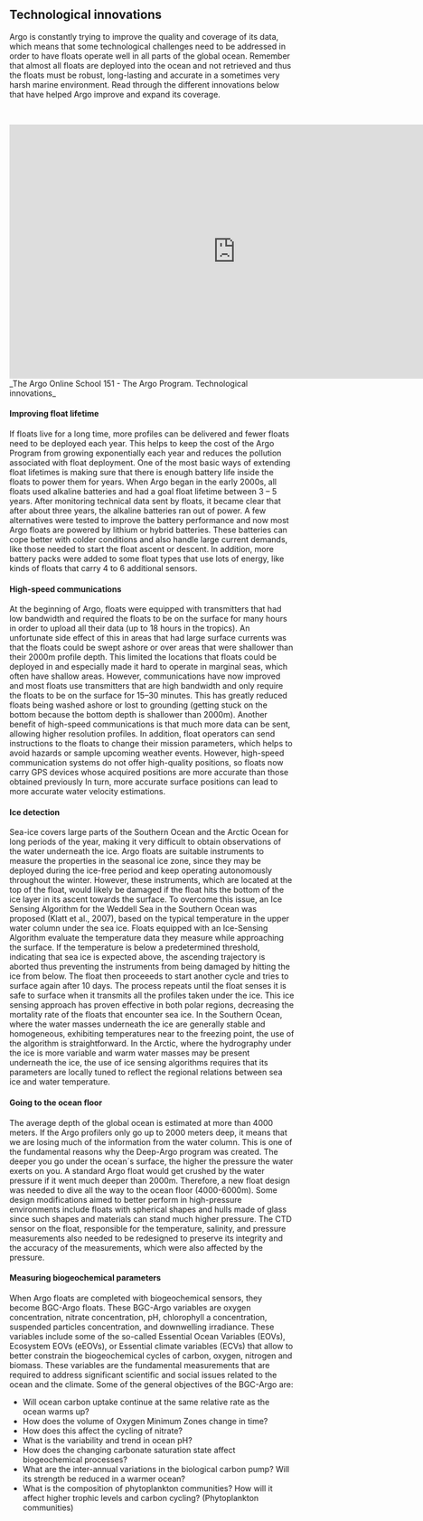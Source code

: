 ## Technological innovations

Argo is constantly trying to improve the quality and coverage of its data, which means that some technological challenges need to be addressed in order to have floats operate well in all parts of the global ocean. Remember that almost all floats are deployed into the ocean and not retrieved and thus the floats must be robust, long-lasting and accurate in a sometimes very harsh marine environment. Read through the different innovations below that have helped Argo improve and expand its coverage.


&nbsp;&nbsp;<center>
<iframe width="800" height="450" src="https://www.youtube.com/embed/UVUkdOgFafU?si=XGC59V7C9Yhbao-M" title="The Argo Online School 151 - The Argo Program.  Technological innovations." frameborder="0" allow="accelerometer; autoplay; clipboard-write; encrypted-media; gyroscope; picture-in-picture; web-share" referrerpolicy="strict-origin-when-cross-origin" allowfullscreen></iframe>
</center>
_The Argo Online School 151 - The Argo Program. Technological innovations_
&nbsp;&nbsp;


#### Improving float lifetime

If floats live for a long time, more profiles can be delivered and fewer floats need to be deployed each year. This helps to keep the cost of the Argo Program from growing exponentially each year and reduces the pollution associated with float deployment.  One of the most basic ways of extending float lifetimes is making sure that there is enough battery life inside the floats to power them for years.  When Argo began in the early 2000s, all floats used alkaline batteries and had a goal float lifetime between  3 – 5 years.  After monitoring technical data sent by floats, it became clear that after about three years, the alkaline batteries ran out of power. A few alternatives were tested to improve the battery performance and now most Argo floats are powered by lithium or hybrid batteries. These batteries can cope better with colder conditions and also handle large current demands, like those needed to start the float ascent or descent. In addition, more battery packs were added to some float types that use lots of energy, like kinds of floats that carry 4 to 6 additional sensors.

#### High-speed communications

At the beginning of Argo, floats were equipped with transmitters that had low bandwidth and required the floats to be on the surface for many hours in order to upload all their data (up to 18 hours in the tropics). An unfortunate side effect of this in areas that had large surface currents was that the floats could be swept ashore or over areas that were shallower than their 2000m profile depth. This limited the locations that floats could be deployed in and especially made it hard to operate in marginal seas, which often have shallow areas.  However, communications have now improved and most floats use transmitters that are high bandwidth and only require the floats to be on the surface for 15–30 minutes. This has greatly reduced floats being washed ashore or lost to grounding (getting stuck on the bottom because the bottom depth is shallower than 2000m). Another benefit of high-speed communications is that much more data can be sent, allowing higher resolution profiles. In addition, float operators can send instructions to the floats to change their mission parameters, which helps to avoid hazards or sample upcoming weather events. However, high-speed communication systems do not offer high-quality positions, so floats now carry GPS devices whose acquired positions are more accurate than those obtained previously In turn, more accurate surface positions can lead to more accurate water velocity estimations.

#### Ice detection

Sea-ice covers large parts of the Southern Ocean and the Arctic Ocean for long periods of the year, making it very difficult to obtain observations of the water underneath the ice. Argo floats are suitable instruments to measure the properties in the seasonal ice zone, since they may be deployed during the ice-free period and keep operating autonomously throughout the winter. However, these instruments, which are located at the top of the float, would likely be damaged if the float hits the bottom of the ice layer in its ascent towards the surface. To overcome this issue, an Ice Sensing Algorithm for the Weddell Sea in the Southern Ocean was proposed (Klatt et al., 2007), based on the typical temperature in the upper water column under the sea ice. Floats equipped with an Ice-Sensing Algorithm evaluate the temperature data they measure while approaching the surface. If the temperature is below a predetermined threshold, indicating that sea ice is expected above, the ascending trajectory is aborted thus preventing the instruments from being damaged by hitting the ice from below. The float then proceeeds to start another cycle and tries to surface again after 10 days. The process repeats until the float senses it is safe to surface when it transmits all the profiles taken under the ice. This ice sensing approach has proven effective in both polar regions, decreasing the mortality rate of the floats that encounter sea ice. In the Southern Ocean, where the water masses underneath the ice are generally stable and homogeneous, exhibiting temperatures near to the freezing point, the use of the algorithm is straightforward. In the Arctic, where the hydrography under the ice is more variable and warm water masses may be present underneath the ice, the use of ice sensing algorithms requires that its parameters are locally tuned to reflect the regional relations between sea ice and water temperature.

#### Going to the ocean floor

The average depth of the global ocean is estimated at more than 4000 meters. If the Argo profilers only go up to 2000 meters deep, it means that we are losing much of the information from the water column. This is one of the fundamental reasons why the Deep-Argo program was created. The deeper you go under the ocean´s surface, the higher the pressure the water exerts on you. A standard Argo float would get crushed by the water pressure if it went much deeper than 2000m. Therefore, a new float design was needed to dive all the way to the ocean floor (4000-6000m). Some design modifications aimed to better perform in high-pressure environments include floats with spherical shapes and hulls made of glass since such shapes and materials can stand much higher pressure. The CTD sensor on the float, responsible for the temperature, salinity, and pressure measurements also needed to be redesigned to preserve its integrity and the accuracy of the measurements, which were also affected by the pressure.

#### Measuring biogeochemical parameters

When Argo floats are completed with biogeochemical sensors, they become BGC-Argo floats. These BGC-Argo variables are oxygen concentration, nitrate concentration, pH, chlorophyll a concentration, suspended particles concentration, and downwelling irradiance. These variables include some of the so-called Essential Ocean Variables (EOVs), Ecosystem EOVs (eEOVs), or Essential climate variables (ECVs) that allow to better constrain the biogeochemical cycles of carbon, oxygen, nitrogen and biomass. These variables are the fundamental measurements that are required to address significant scientific and social issues related to the ocean and the climate. Some of the general objectives of the BGC-Argo are:


- Will ocean carbon uptake continue at the same relative rate as the ocean warms up?
- How does the volume of Oxygen Minimum Zones change in time?
- How does this affect the cycling of nitrate?
- What is the variability and trend in ocean pH?
- How does the changing carbonate saturation state affect biogeochemical processes?
- What are the inter-annual variations in the biological carbon pump? Will its strength be reduced in a warmer ocean?
- What is the composition of phytoplankton communities? How will it affect higher trophic levels and carbon cycling? (Phytoplankton communities)


